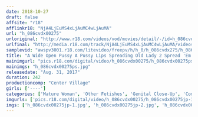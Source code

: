```yaml
---
date: 2018-10-27
draft: false
affsite: "r18"
afflinkr18: "NjA4LjEuMS4xLjAuMC4wLjAuMA"
url: "h_086cvdx00275"
urloriginal: "http://www.r18.com/videos/vod/movies/detail/-/id=h_086cvdx00275"
urlfinal: "http://media.r18.com/track/NjA4LjEuMS4xLjAuMC4wLjAuMA/videos/vod/movies/detail/-/id=h_086cvdx00275"
samplevid: "awspv3001.r18.com/litevideo/freepv/h/h_0/h_086cvdx275/h_086cvdx275_dmb_w.mp4"
title: "A Wide Open Pussy A Pussy Lips Spreading Old Lady 2 Spread 'Em Wide 100 Cum Shots/4 Hours"
mainimgurl: "pics.r18.com/digital/video/h_086cvdx00275/h_086cvdx00275ps.jpg"
mainimgs: "h_086cvdx00275ps.jpg"
releasedate: "Aug. 31, 2017"
duration: 242
productioncomp: "Center Village"
girls: ['----']
categories: ['Mature Woman', 'Other Fetishes', 'Genital Close-Up', 'Compilation', 'Over 4 Hours', 'Hi-Def']
imgurls: ['pics.r18.com/digital/video/h_086cvdx00275/h_086cvdx00275jp-1.jpg', 'pics.r18.com/digital/video/h_086cvdx00275/h_086cvdx00275jp-2.jpg', 'pics.r18.com/digital/video/h_086cvdx00275/h_086cvdx00275jp-3.jpg', 'pics.r18.com/digital/video/h_086cvdx00275/h_086cvdx00275jp-4.jpg', 'pics.r18.com/digital/video/h_086cvdx00275/h_086cvdx00275jp-5.jpg', 'pics.r18.com/digital/video/h_086cvdx00275/h_086cvdx00275jp-6.jpg', 'pics.r18.com/digital/video/h_086cvdx00275/h_086cvdx00275jp-7.jpg', 'pics.r18.com/digital/video/h_086cvdx00275/h_086cvdx00275jp-8.jpg', 'pics.r18.com/digital/video/h_086cvdx00275/h_086cvdx00275jp-9.jpg', 'pics.r18.com/digital/video/h_086cvdx00275/h_086cvdx00275jp-10.jpg', 'pics.r18.com/digital/video/h_086cvdx00275/h_086cvdx00275jp-11.jpg', 'pics.r18.com/digital/video/h_086cvdx00275/h_086cvdx00275jp-12.jpg', 'pics.r18.com/digital/video/h_086cvdx00275/h_086cvdx00275jp-13.jpg', 'pics.r18.com/digital/video/h_086cvdx00275/h_086cvdx00275jp-14.jpg', 'pics.r18.com/digital/video/h_086cvdx00275/h_086cvdx00275jp-15.jpg', 'pics.r18.com/digital/video/h_086cvdx00275/h_086cvdx00275jp-16.jpg', 'pics.r18.com/digital/video/h_086cvdx00275/h_086cvdx00275jp-17.jpg', 'pics.r18.com/digital/video/h_086cvdx00275/h_086cvdx00275jp-18.jpg', 'pics.r18.com/digital/video/h_086cvdx00275/h_086cvdx00275jp-19.jpg', 'pics.r18.com/digital/video/h_086cvdx00275/h_086cvdx00275jp-20.jpg']
imgs: ['h_086cvdx00275jp-1.jpg', 'h_086cvdx00275jp-2.jpg', 'h_086cvdx00275jp-3.jpg', 'h_086cvdx00275jp-4.jpg', 'h_086cvdx00275jp-5.jpg', 'h_086cvdx00275jp-6.jpg', 'h_086cvdx00275jp-7.jpg', 'h_086cvdx00275jp-8.jpg', 'h_086cvdx00275jp-9.jpg', 'h_086cvdx00275jp-10.jpg', 'h_086cvdx00275jp-11.jpg', 'h_086cvdx00275jp-12.jpg', 'h_086cvdx00275jp-13.jpg', 'h_086cvdx00275jp-14.jpg', 'h_086cvdx00275jp-15.jpg', 'h_086cvdx00275jp-16.jpg', 'h_086cvdx00275jp-17.jpg', 'h_086cvdx00275jp-18.jpg', 'h_086cvdx00275jp-19.jpg', 'h_086cvdx00275jp-20.jpg']
---
```

